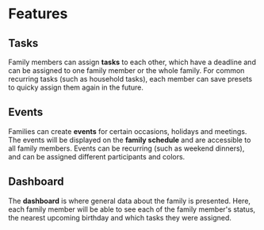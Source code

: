 
# Features

## Tasks

Family members can assign **tasks** to each other, which have a deadline and can be assigned to one family member or the whole family.
For common recurring tasks (such as household tasks), each member can save presets to quicky assign them again in the future.

## Events

Families can create **events** for certain occasions, holidays and meetings.
The events will be displayed on the **family schedule** and are accessible to all family members.
Events can be recurring (such as weekend dinners), and can be assigned different participants and colors.

## Dashboard

The **dashboard** is where general data about the family is presented.
Here, each family member will be able to see each of the family member's status, the nearest upcoming birthday and which tasks they were assigned.
